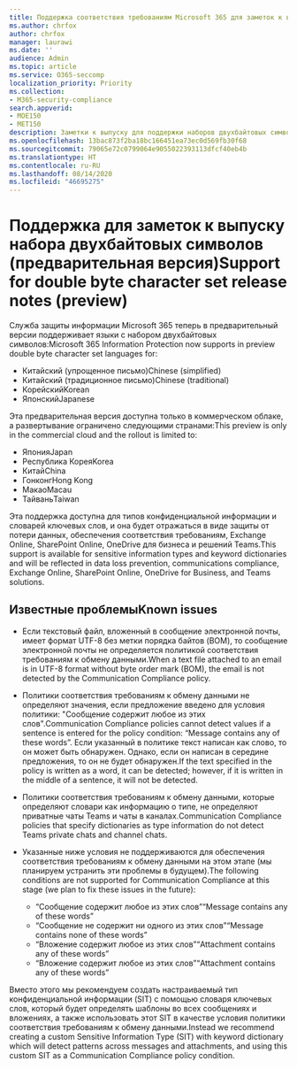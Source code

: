 ```yaml
---
title: Поддержка соответствия требованиям Microsoft 365 для заметок к выпуску набора двухбайтовых символов (предварительная версия)
ms.author: chrfox
author: chrfox
manager: laurawi
ms.date: ''
audience: Admin
ms.topic: article
ms.service: O365-seccomp
localization_priority: Priority
ms.collection:
- M365-security-compliance
search.appverid:
- MOE150
- MET150
description: Заметки к выпуску для поддержки наборов двухбайтовых символов.
ms.openlocfilehash: 13bac873f2ba18bc166451ea73ec0d569fb30f68
ms.sourcegitcommit: 79065e72c0799064e9055022393113dfcf40eb4b
ms.translationtype: HT
ms.contentlocale: ru-RU
ms.lasthandoff: 08/14/2020
ms.locfileid: "46695275"
---
```

# <a name="support-for-double-byte-character-set-release-notes-preview"></a><span data-ttu-id="94569-103">Поддержка для заметок к выпуску набора двухбайтовых символов (предварительная версия)</span><span class="sxs-lookup"><span data-stu-id="94569-103">Support for double byte character set release notes (preview)</span></span>

 <span data-ttu-id="94569-104">Служба защиты информации Microsoft 365 теперь в предварительный версии поддерживает языки с набором двухбайтовых символов:</span><span class="sxs-lookup"><span data-stu-id="94569-104">Microsoft 365 Information Protection now supports in preview double byte character set languages for:</span></span>

- <span data-ttu-id="94569-105">Китайский (упрощенное письмо)</span><span class="sxs-lookup"><span data-stu-id="94569-105">Chinese (simplified)</span></span>
- <span data-ttu-id="94569-106">Китайский (традиционное письмо)</span><span class="sxs-lookup"><span data-stu-id="94569-106">Chinese (traditional)</span></span>
- <span data-ttu-id="94569-107">Корейский</span><span class="sxs-lookup"><span data-stu-id="94569-107">Korean</span></span>
- <span data-ttu-id="94569-108">Японский</span><span class="sxs-lookup"><span data-stu-id="94569-108">Japanese</span></span>

<span data-ttu-id="94569-109">Эта предварительная версия доступна только в коммерческом облаке, а развертывание ограничено следующими странами:</span><span class="sxs-lookup"><span data-stu-id="94569-109">This preview is only in the commercial cloud and the rollout is limited to:</span></span>

- <span data-ttu-id="94569-110">Япония</span><span class="sxs-lookup"><span data-stu-id="94569-110">Japan</span></span>
- <span data-ttu-id="94569-111">Республика Корея</span><span class="sxs-lookup"><span data-stu-id="94569-111">Korea</span></span>
- <span data-ttu-id="94569-112">Китай</span><span class="sxs-lookup"><span data-stu-id="94569-112">China</span></span>
- <span data-ttu-id="94569-113">Гонконг</span><span class="sxs-lookup"><span data-stu-id="94569-113">Hong Kong</span></span>
- <span data-ttu-id="94569-114">Макао</span><span class="sxs-lookup"><span data-stu-id="94569-114">Macau</span></span>
- <span data-ttu-id="94569-115">Тайвань</span><span class="sxs-lookup"><span data-stu-id="94569-115">Taiwan</span></span>

<span data-ttu-id="94569-116">Эта поддержка доступна для типов конфиденциальной информации и словарей ключевых слов, и она будет отражаться в виде защиты от потери данных, обеспечения соответствия требованиям, Exchange Online, SharePoint Online, OneDrive для бизнеса и решений Teams.</span><span class="sxs-lookup"><span data-stu-id="94569-116">This support is available for sensitive information types and keyword dictionaries and will be reflected in data loss prevention, communications compliance, Exchange Online, SharePoint Online, OneDrive for Business, and Teams solutions.</span></span>

## <a name="known-issues"></a><span data-ttu-id="94569-117">Известные проблемы</span><span class="sxs-lookup"><span data-stu-id="94569-117">Known issues</span></span>

- <span data-ttu-id="94569-118">Если текстовый файл, вложенный в сообщение электронной почты, имеет формат UTF-8 без метки порядка байтов (BOM), то сообщение электронной почты не определяется политикой соответствия требованиям к обмену данными.</span><span class="sxs-lookup"><span data-stu-id="94569-118">When a text file attached to an email is in UTF-8 format without byte order mark (BOM), the email is not detected by the Communication Compliance policy.</span></span>

- <span data-ttu-id="94569-119">Политики соответствия требованиям к обмену данными не определяют значения, если предложение введено для условия политики: "Сообщение содержит любое из этих слов".</span><span class="sxs-lookup"><span data-stu-id="94569-119">Communication Compliance policies cannot detect values if a sentence is entered for the policy condition: “Message contains any of these words”.</span></span> <span data-ttu-id="94569-120">Если указанный в политике текст написан как слово, то он может быть обнаружен. Однако, если он написан в середине предложения, то он не будет обнаружен.</span><span class="sxs-lookup"><span data-stu-id="94569-120">If the text specified in the policy is written as a word, it can be detected; however, if it is written in the middle of a sentence, it will not be detected.</span></span>

- <span data-ttu-id="94569-121">Политики соответствия требованиям к обмену данными, которые определяют словари как информацию о типе, не определяют приватные чаты Teams и чаты в каналах.</span><span class="sxs-lookup"><span data-stu-id="94569-121">Communication Compliance policies that specify dictionaries as type information do not detect Teams private chats and channel chats.</span></span>

- <span data-ttu-id="94569-122">Указанные ниже условия не поддерживаются для обеспечения соответствия требованиям к обмену данными на этом этапе (мы планируем устранить эти проблемы в будущем).</span><span class="sxs-lookup"><span data-stu-id="94569-122">The following conditions are not supported for Communication Compliance at this stage (we plan to fix these issues in the future):</span></span> 
  - <span data-ttu-id="94569-123">“Сообщение содержит любое из этих слов”</span><span class="sxs-lookup"><span data-stu-id="94569-123">“Message contains any of these words”</span></span>
  - <span data-ttu-id="94569-124">“Сообщение не содержит ни одного из этих слов”</span><span class="sxs-lookup"><span data-stu-id="94569-124">“Message contains none of these words”</span></span>
  - <span data-ttu-id="94569-125">“Вложение содержит любое из этих слов”</span><span class="sxs-lookup"><span data-stu-id="94569-125">“Attachment contains any of these words”</span></span>
  - <span data-ttu-id="94569-126">“Вложение содержит любое из этих слов”</span><span class="sxs-lookup"><span data-stu-id="94569-126">“Attachment contains any of these words”</span></span>

<span data-ttu-id="94569-127">Вместо этого мы рекомендуем создать настраиваемый тип конфиденциальной информации (SIT) с помощью словаря ключевых слов, который будет определять шаблоны во всех сообщениях и вложениях, а также использовать этот SIT в качестве условия политики соответствия требованиям к обмену данными.</span><span class="sxs-lookup"><span data-stu-id="94569-127">Instead we recommend creating a custom Sensitive Information Type (SIT) with keyword dictionary which will detect patterns across messages and attachments, and using this custom SIT as a Communication Compliance policy condition.</span></span>
